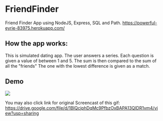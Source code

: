 # FriendFinder
Friend Finder App using NodeJS, Express, SQL and Path.
https://powerful-eyrie-83975.herokuapp.com/

## How the app works:
This is simulated dating app. The user answers a series. Each question is given a value of between 1 and 5. The sum is then compared to the sum of all the "friends" The one with the lowest difference is given as a match.

## Demo
<img src="https://github.com/efinfl/FriendFinder/blob/master/demo_friendFinder.gif">

You may also click link for original Screencast of this gif:
https://drive.google.com/file/d/1BIQcjphDqMc9PfbzOxBAPA13QIDR1vm4/view?usp=sharing

